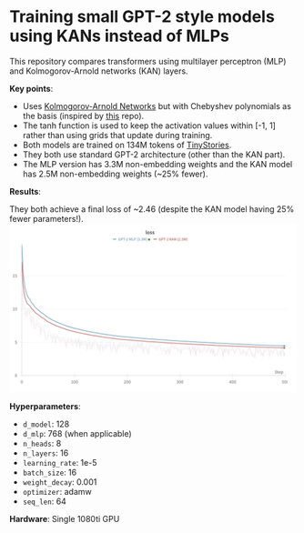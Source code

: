 # Training small GPT-2 style models using KANs instead of MLPs

This repository compares transformers using multilayer perceptron (MLP) and Kolmogorov-Arnold networks (KAN) layers.

**Key points**:
- Uses [Kolmogorov-Arnold Networks](https://arxiv.org/abs/2404.19756) but with Chebyshev polynomials as the basis (inspired by [this](https://github.com/SynodicMonth/ChebyKAN) repo).
- The tanh function is used to keep the activation values within [-1, 1] rather than using grids that update during training.
- Both models are trained on 134M tokens of [TinyStories](https://arxiv.org/abs/2305.07759).
- They both use standard GPT-2 architecture (other than the KAN part).
- The MLP version has 3.3M non-embedding weights and the KAN model has 2.5M non-embedding weights (~25% fewer).

**Results**:

They both achieve a final loss of ~2.46 (despite the KAN model having 25% fewer parameters!).
![image](https://github.com/CG80499/KAN-GPT-2/blob/master/images/loss_graph.jpeg)

**Hyperparameters**:
- `d_model`: 128
- `d_mlp`: 768 (when applicable)
- `n_heads`: 8
- `n_layers`: 16
- `learning_rate`: 1e-5
- `batch_size`: 16
- `weight_decay`: 0.001
- `optimizer`: adamw
- `seq_len`: 64

**Hardware**: Single 1080ti GPU
